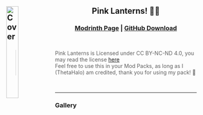 ## <img align="left" alt="Cover" src="https://cdn.modrinth.com/data/vRQuUWXC/3b33766c5b3311bc2080ebc8184ab300de4d459f.jpeg" width="25%"  />  <h2 align="center">Pink Lanterns! 🩷🏮</h1>

<h3 align=center> 

[__Modrinth Page__](https://modrinth.com) | [__GitHub Download__](https://github.com/ThetaHalo/ResourcePacks/archive/refs/heads/template.zip)
</h3>
<br>

> Pink Lanterns is Licensed under CC BY-NC-ND 4.0, you may read the license [here](./LICENSE)<br>
> Feel free to use this in your Mod Packs, as long as I (ThetaHalo) am credited, thank you for using my pack! 💜
<br>

---

### Gallery
